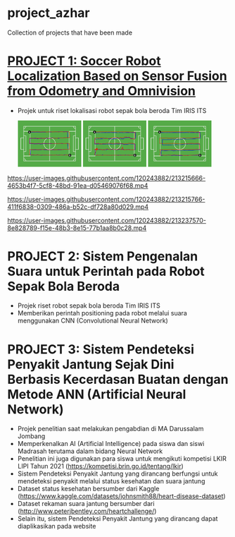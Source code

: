 # project_azhar
Collection of projects that have been made

# [PROJECT 1: Soccer Robot Localization Based on Sensor Fusion from Odometry and Omnivision](https://github.com/muhammadazhar15/project_azhar/tree/master/Project1-robot_localization)
* Projek untuk riset lokalisasi robot sepak bola beroda Tim IRIS ITS

  <img src="/Project1-robot_localization/Image/Test_results/odo1.jpg" width="30%" height="30%"> <img src="/Project1-robot_localization/Image/Test_results/pf1.jpg" width="30%" height="30%"> <img src="/Project1-robot_localization/Image/Test_results/sf1.jpg" width="30%" height="30%">
 
https://user-images.githubusercontent.com/120243882/213215666-4653b4f7-5cf8-48bd-91ea-d05469076f68.mp4

https://user-images.githubusercontent.com/120243882/213215766-411f6838-0309-486a-b52c-df728a80d029.mp4
  
https://user-images.githubusercontent.com/120243882/213237570-8e828789-f15e-48b3-8e15-77b1aa8b0c28.mp4

# PROJECT 2: Sistem Pengenalan Suara untuk Perintah pada Robot Sepak Bola Beroda
* Projek riset robot sepak bola beroda Tim IRIS ITS
* Memberikan perintah positioning pada robot melalui suara menggunakan CNN (Convolutional Neural Network)

# PROJECT 3: Sistem Pendeteksi Penyakit Jantung Sejak Dini Berbasis Kecerdasan Buatan dengan Metode ANN (Artificial Neural Network)
* Projek penelitian saat melakukan pengabdian di MA Darussalam Jombang
* Memperkenalkan AI (Artificial Intelligence) pada siswa dan siswi Madrasah terutama dalam bidang Neural Network
* Penelitian ini juga digunakan para siswa untuk mengikuti kompetisi LKIR LIPI Tahun 2021 (https://kompetisi.brin.go.id/tentang/lkir)
* Sistem Pendeteksi Penyakit Jantung yang dirancang berfungsi untuk mendeteksi penyakit melalui status kesehatan dan suara jantung
* Dataset status kesehatan bersumber dari Kaggle (https://www.kaggle.com/datasets/johnsmith88/heart-disease-dataset)
* Dataset rekaman suara jantung bersumber dari (http://www.peterjbentley.com/heartchallenge/)
* Selain itu, sistem Pendeteksi Penyakit Jantung yang dirancang dapat diaplikasikan pada website
